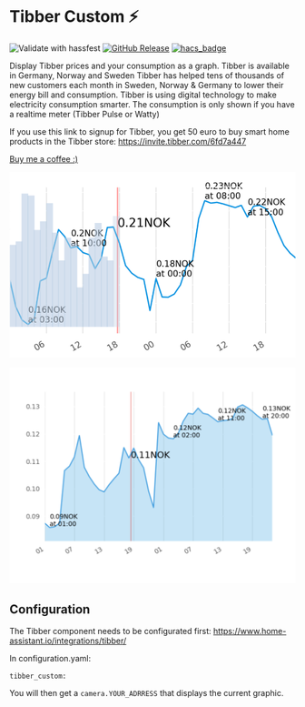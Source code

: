 # Tibber Custom :zap: 
![Validate with hassfest](https://github.com/Danielhiversen/home_assistant_tibber_custom/workflows/Validate%20with%20hassfest/badge.svg)
[![GitHub Release][releases-shield]][releases]
[![hacs_badge](https://img.shields.io/badge/HACS-Custom-orange.svg)](https://github.com/custom-components/hacs)

Display Tibber prices and your consumption as a graph.
Tibber is available in Germany, Norway and Sweden
Tibber has helped tens of thousands of new customers each month in Sweden, Norway & Germany to lower their energy bill and consumption. Tibber is using digital technology to make electricity consumption smarter.
The consumption is only shown if you have a realtime meter (Tibber Pulse or Watty)


If you use this link to signup for Tibber, you get 50 euro to buy smart home products in the Tibber store: https://invite.tibber.com/6fd7a447

[Buy me a coffee :)](http://paypal.me/dahoiv)

![imgage](/ex2.png)

![imgage](/ex1.png)

## Configuration 

The Tibber component needs to be configurated first: https://www.home-assistant.io/integrations/tibber/

In configuration.yaml:

```
tibber_custom:
```

You will then get a `camera.YOUR_ADRRESS` that displays the current graphic.


[releases]: https://github.com/Danielhiversen/home_assistant_tibber_custom/releases
[releases-shield]: https://img.shields.io/github/release/Danielhiversen/home_assistant_tibber_custom.svg?style=popout
[downloads-total-shield]: https://img.shields.io/github/downloads/Danielhiversen/home_assistant_tibber_custom/total
[hacs-shield]: https://img.shields.io/badge/HACS-Default-orange.svg
[hacs]: https://hacs.xyz/docs/default_repositories
